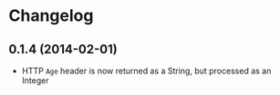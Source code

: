 # Changelog

## 0.1.4 (2014-02-01)

  * HTTP `Age` header is now returned as a String, but processed as an Integer

